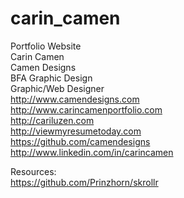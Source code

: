 carin_camen
===========

Portfolio Website<br>
Carin Camen<br>
Camen Designs<br>
BFA Graphic Design<br>
Graphic/Web Designer<br>
http://www.camendesigns.com<br>
http://www.carincamenportfolio.com<br>
http://cariluzen.com<br>
http://viewmyresumetoday.com<br>
https://github.com/camendesigns<br>
http://www.linkedin.com/in/carincamen

Resources:<br>
https://github.com/Prinzhorn/skrollr
